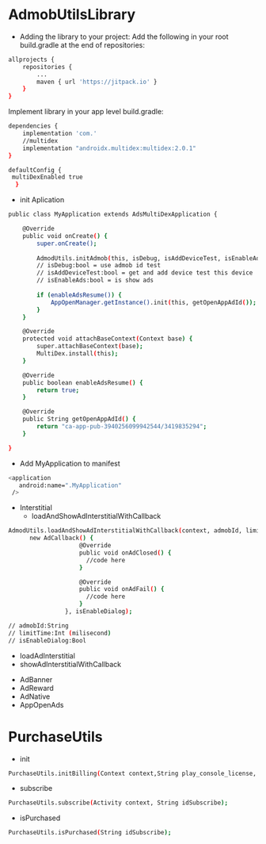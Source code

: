 # AdmobUtilsLibrary

- Adding the library to your project:
Add the following in your root build.gradle at the end of repositories:
```bash
allprojects {
    repositories {
        ...
        maven { url 'https://jitpack.io' }	    
    }
}
```
Implement library in your app level build.gradle:
```bash
dependencies {
    implementation 'com.'
    //multidex
    implementation "androidx.multidex:multidex:2.0.1"
}
```
```bash
defaultConfig {
 multiDexEnabled true
  }
```

- init Aplication
```bash
public class MyApplication extends AdsMultiDexApplication {

    @Override
    public void onCreate() {
        super.onCreate();
        
        AdmodUtils.initAdmob(this, isDebug, isAddDeviceTest, isEnableAds);        
        // isDebug:bool = use admob id test
        // isAddDeviceTest:bool = get and add device test this device
        // isEnableAds:bool = is show ads
        
        if (enableAdsResume()) {
            AppOpenManager.getInstance().init(this, getOpenAppAdId());
        }
    }

    @Override
    protected void attachBaseContext(Context base) {
        super.attachBaseContext(base);
        MultiDex.install(this);
    }

    @Override
    public boolean enableAdsResume() {
        return true;
    }

    @Override
    public String getOpenAppAdId() {
        return "ca-app-pub-3940256099942544/3419835294";
    }

}
```
- Add MyApplication to manifest
```bash 
<application
   android:name=".MyApplication"
 />
```
- Interstitial
  + loadAndShowAdInterstitialWithCallback

```bash 
AdmodUtils.loadAndShowAdInterstitialWithCallback(context, admobId, limitTime, 
      new AdCallback() {
                    @Override
                    public void onAdClosed() {
                      //code here
                    }

                    @Override
                    public void onAdFail() {
                      //code here
                    }
                }, isEnableDialog);

// admobId:String
// limitTime:Int (milisecond)
// isEnableDialog:Bool 
```
  + loadAdInterstitial
  + showAdInterstitialWithCallback
- AdBanner
- AdReward
- AdNative
- AppOpenAds
# PurchaseUtils
- init
```bash
PurchaseUtils.initBilling(Context context,String play_console_license, String idSubscribe);
```
- subscribe
```bash
PurchaseUtils.subscribe(Activity context, String idSubscribe);
```
- isPurchased
```bash
PurchaseUtils.isPurchased(String idSubscribe);
```
